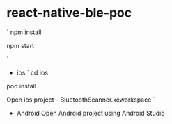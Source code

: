 # react-native-ble-poc
`
npm install

npm start

`
- ios
`
cd ios

pod install

Open ios project - BluetoothScanner.xcworkspace
`
- Android
Open Android project using Android Studio
